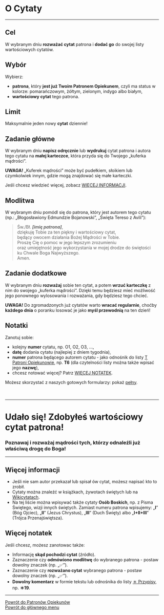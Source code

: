 # <span class="status status-list"><span class="status status-list">O</span> Cytaty</span>
---
## Cel
W <span class="selected-day-info">wybranym dniu</span> **rozważać cytat** patrona i **dodać go** do swojej listy wartościowych cytatów.
## Wybór
Wybierz:
- **patrona**, który **jest już Twoim Patronem Opiekunem**, czyli ma status w kolorze: <span class="status status-orange">pomarańczowym</span>, <span class="status status-yellow">żółtym</span>, <span class="status status-green">zielonym</span>, <span class="status status-indigo">indygo</span> albo <span class="status status-white">białym</span>,
- **wartościowy cytat** tego patrona.
## Limit
Maksymalnie jeden nowy **cytat** dziennie!
## Zadanie główne
W <span class="selected-day-info">wybranym dniu</span> **napisz odręcznie** lub **wydrukuj** cytat patrona i autora tego cytatu na **małej karteczce**, która przyda się do Twojego „kuferka mądrości”.

**UWAGA!** „Kuferek mądrości” może być pudełkiem, słoikiem lub czymkolwiek innym, gdzie mogą znajdować się małe karteczki.

Jeśli chcesz wiedzieć więcej, zobacz [WIĘCEJ INFORMACJI](#cytaty-wiecej-informacji).
## Modlitwa
W <span class="selected-day-info">wybranym dniu</span> pomódl się do patrona, który jest autorem tego cytatu (np.: „Błogosławiony Edmundzie Bojanowski”, „Święta Tereso z Avili”):
> Św./Bł. _**[imię patrona]**_,  
> dziękuję Tobie za ten piękny i wartościowy cytat,  
> będący owocem działania Bożej Mądrości w Tobie.  
> Proszę Cię o pomoc w jego lepszym zrozumieniu  
> oraz umiejętność jego wykorzystania w mojej drodze do świętości  
> ku Chwale Boga Najwyższego.  
> Amen.
## Zadanie dodatkowe
W <span class="selected-day-info">wybranym dniu</span> **rozważaj** sobie ten cytat, a potem **wrzuć karteczkę** z nim do swojego „kuferka mądrości”. Dzięki temu będziesz mieć możliwość jego ponownego wylosowania i rozważania, gdy będziesz tego chcieć.

**UWAGA!** Do zgromadzonych już cytatów warto **wracać regularnie**, choćby **każdego dnia** o poranku losować je jako **myśl przewodnią** na ten dzień!
## Notatki
Zanotuj sobie:
- kolejny **numer** cytatu, np. O1, O2, O3, ...,
- **datę** dodania cytatu (najlepiej z dniem tygodnia),
- **numer** patrona będącego autorem cytatu - jako odnośnik do listy [<span class="status status-list"><span class="status status-yellow">T</span> Patroni Opiekunowie</span>](patroni_opiekunowie.md), np. **T6** (dla czytelności listy można także wpisać jego **nazwę**),
- chcesz notować więcej? Patrz [WIĘCEJ NOTATEK](#cytaty-wiecej-notatek).

Możesz skorzystać z naszych gotowych formularzy: pokaż [pełny](../../pl/pdf/lista_v1_o_cytaty.pdf).
<br />
<br />
<br />

---
# Udało się! Zdobyłeś wartościowy cytat patrona!
### Poznawaj i rozważaj mądrości tych, którzy odnaleźli już właściwą drogę do Boga!
---

## <span id="cytaty-wiecej-informacji">Więcej informacji</span>
- Jeśli nie sam autor przekazał lub spisał ów cytat, możesz napisać kto to zrobił.
- Cytaty można znaleźć w książkach, żywotach świętych lub na [Wikicytatach](https://pl.wikiquote.org).
- Na tej liście można wpisywać także cytaty **Osób Boskich**, np. z Pisma Świętego, wizji innych świętych. Zamiast numeru patrona wpisujemy: „**I**” (Bóg Ojciec), „**II**” (Jezus Chrystus), „**III**” (Duch Święty) albo „**I+II+III**” (Trójca Przenajświętsza).
## <span id="cytaty-wiecej-notatek">Więcej notatek</span>
Jeśli chcesz, możesz zanotowac także:
- Informację **skąd pochodzi cytat** (źródło).
- Zaznaczenie czy **odmówiono modlitwę** do wybranego patrona - postaw dowolny znaczek (np. „✅”).
- Zaznaczenie czy **rozważano cytat** wybranego patrona - postaw dowolny znaczek (np. „✅”).
- **Dowolny komentarz** w formie tekstu lub odnośnika do listy [<span class="status status-list"><span class="status status-list">＊</span> Przypisy</span>](przypisy.md), np. **＊19**.

---
[Powrót do Patronów Opiekunów](patroni_opiekunowie.md)  
[Powrót do głównego menu](index.md)
